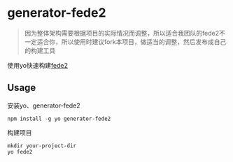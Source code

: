# generator-fede2

> 因为整体架构需要根据项目的实际情况而调整，所以适合我团队的fede2不一定适合你，所以使用时建议fork本项目，做适当的调整，然后发布成自己的构建工具

使用yo快速构建[fede2](https://github.com/keenwon/fede2)

## Usage
安装yo、generator-fede2

    npm install -g yo generator-fede2

构建项目

	mkdir your-project-dir
	yo fede2
